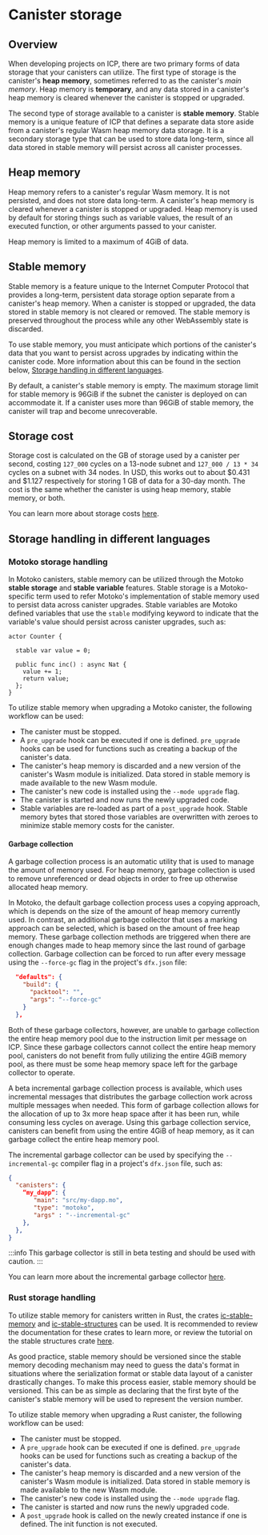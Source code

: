 # Canister storage

## Overview

When developing projects on ICP, there are two primary forms of data storage that your canisters can utilize. The first type of storage is the canister's **heap memory**, sometimes referred to as the canister's *main memory*. Heap memory is **temporary**, and any data stored in a canister's heap memory is cleared whenever the canister is stopped or upgraded. 

The second type of storage available to a canister is **stable memory**. Stable memory is a unique feature of ICP that  defines a separate data store aside from a canister's regular Wasm heap memory data storage. It is a secondary storage type that can be used to store data long-term, since all data stored in stable memory will persist across all canister processes.

## Heap memory

Heap memory refers to a canister's regular Wasm memory. It is not persisted, and does not store data long-term. A canister's heap memory is cleared whenever a canister is stopped or upgraded. Heap memory is used by default for storing things such as variable values, the result of an executed function, or other arguments passed to your canister. 

Heap memory is limited to a maximum of 4GiB of data.

## Stable memory

Stable memory is a feature unique to the Internet Computer Protocol that provides a long-term, persistent data storage option separate from a canister's heap memory. When a canister is stopped or upgraded, the data stored in stable memory is not cleared or removed. The stable memory is preserved throughout the process while any other WebAssembly state is discarded. 

To use stable memory, you must anticipate which portions of the canister's data that you want to persist across upgrades by indicating within the canister code. More information about this can be found in the section below, [Storage handling in different languages](#storage-handling-in-different-languages).

By default, a canister's stable memory is empty. The maximum storage limit for stable memory is 96GiB if the subnet the canister is deployed on can accommodate it. If a canister uses more than 96GiB of stable memory, the canister will trap and become unrecoverable. 

## Storage cost

Storage cost is calculated on the GB of storage used by a canister per second, costing `127_000` cycles on a 13-node subnet and `127_000 / 13 * 34` cycles on a subnet with 34 nodes. In USD, this works out to about $0.431 and $1.127 respectively for storing 1 GB of data for a 30-day month. The cost is the same whether the canister is using heap memory, stable memory, or both. 

You can learn more about storage costs [here](/docs/current/developer-docs/gas-cost).

## Storage handling in different languages

### Motoko storage handling

In Motoko canisters, stable memory can be utilized through the Motoko **stable storage** and **stable variable** features. Stable storage is a Motoko-specific term used to refer Motoko's implementation of stable memory used to persist data across canister upgrades. Stable variables are Motoko defined variables that use the `stable` modifying keyword to indicate that the variable's value should persist across canister upgrades, such as:

```motoko
actor Counter {

  stable var value = 0;

  public func inc() : async Nat {
    value += 1;
    return value;
  };
}
```

To utilize stable memory when upgrading a Motoko canister, the following workflow can be used:

- The canister must be stopped.
- A `pre_upgrade` hook can be executed if one is defined. `pre_upgrade` hooks can be used for functions such as creating a backup of the canister's data. 
- The canister's heap memory is discarded and a new version of the canister's Wasm module is initialized. Data stored in stable memory is made available to the new Wasm module.
- The canister's new code is installed using the `--mode upgrade` flag.
- The canister is started and now runs the newly upgraded code.
- Stable variables are re-loaded as part of a `post_upgrade` hook. Stable memory bytes that stored those variables are overwritten with zeroes to minimize stable memory costs for the canister.

#### Garbage collection

A garbage collection process is an automatic utility that is used to manage the amount of memory used. For heap memory, garbage collection is used to remove unreferenced or dead objects in order to free up otherwise allocated heap memory. 

In Motoko, the default garbage collection process uses a copying approach, which is depends on the size of the amount of heap memory currently used. In contrast, an additional garbage collector that uses a marking approach can be selected, which is based on the amount of free heap memory. These garbage collection methods are triggered when there are enough changes made to heap memory since the last round of garbage collection. Garbage collection can be forced to run after every message using the `--force-gc` flag in the project's `dfx.json` file:

```json
  "defaults": {
    "build": {
      "packtool": "",
      "args": "--force-gc"
    }
  },
```

Both of these garbage collectors, however, are unable to garbage collection the entire heap memory pool due to the instruction limit per message on ICP. Since these garbage collectors cannot collect the entire heap memory pool, canisters do not benefit from fully utilizing the entire 4GiB memory pool, as there must be some heap memory space left for the garbage collector to operate.

A beta incremental garbage collection process is available, which uses incremental messages that distributes the garbage collection work across multiple messages when needed. This form of garbage collection allows for the allocation of up to 3x more heap space after it has been run, while consuming less cycles on average. Using this garbage collection service, canisters can benefit from using the entire 4GiB of heap memory, as it can garbage collect the entire heap memory pool. 

The incremental garbage collector can be used by specifying the `--incremental-gc` compiler flag in a project's `dfx.json` file, such as:

```json
{
  "canisters": {
    “my_dapp”: {
       "main": "src/my-dapp.mo",
       "type": "motoko",
       "args" : "--incremental-gc"
    },
  },
}
```

:::info
This garbage collector is still in beta testing and should be used with caution.
:::

You can learn more about the incremental garbage collector [here](https://github.com/dfinity/motoko/pull/3837). 


### Rust storage handling

To utilize stable memory for canisters written in Rust, the crates [ic-stable-memory](https://github.com/seniorjoinu/ic-stable-memory) and [ic-stable-structures](https://github.com/dfinity/stable-structures) can be used. It is recommended to review the documentation for these crates to learn more, or review the tutorial on the stable structures crate [here](https://mmapped.blog/posts/14-stable-structures.html).

As good practice, stable memory should be versioned since the stable memory decoding mechanism may need to guess the data's format in situations where the serialization format or stable data layout of a canister drastically changes. To make this process easier, stable memory should be versioned. This can be as simple as declaring that the first byte of the canister's stable memory will be used to represent the version number.

To utilize stable memory when upgrading a Rust canister, the following workflow can be used:

- The canister must be stopped.
- A `pre_upgrade` hook can be executed if one is defined. `pre_upgrade` hooks can be used for functions such as creating a backup of the canister's data. 
- The canister's heap memory is discarded and a new version of the canister's Wasm module is initialized. Data stored in stable memory is made available to the new Wasm module.
- The canister's new code is installed using the `--mode upgrade` flag.
- The canister is started and now runs the newly upgraded code.
- A `post_upgrade` hook is called on the newly created instance if one is defined. The init function is not executed.



